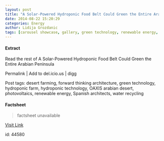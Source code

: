 ```yaml
---
layout: post
title: "A Solar-Powered Hydroponic Food Belt Could Green the Entire Arabian Peninsula"
date: 2014-08-22 15:20:29
categories: Energy
author: Lidija Grozdanic
tags: [carousel showcase, gallery, green technology, renewable energy, sustainable food, desert farming, forward thinking architecture, hydroponic farm, hydroponic technology, oaxis arabian desert, photovoltaics, spanish architects, water recycling]
---
```



#### Extract
>











Read the rest of A Solar-Powered Hydroponic Food Belt Could Green the Entire Arabian Peninsula


Permalink |
Add to
del.icio.us | 
digg

Post tags: desert farming, forward thinking architecture, green technology, hydroponic farm, hydroponic technology, OAXIS arabian desert, photovoltaics, renewable energy, Spanish architects, water recycling

#### Factsheet
>factsheet unavailable

[Visit Link](http://inhabitat.com/oaxis-project-aims-to-green-the-entire-arabian-peninsula-with-a-solar-powered-hydroponic-food-belt/)

id:   44580
